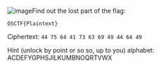 ![image](https://github.com/1nv1sibl3/OS-CTF/assets/90485791/b25360ab-3ac9-4b64-98e7-57370a53a1db)Find out the lost part of the flag:

`OSCTF{Plaintext}`

Ciphertext: `44 75 64 41 73 63 69 49 44 64 49`

Hint (unlock by point or so so, up to you) 
alphabet: ACDEFYGPHSJILKUMBNOQRTVWX
